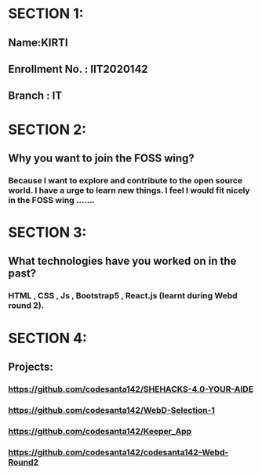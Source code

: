 # SECTION 1:
## Name:KIRTI
## Enrollment No. : IIT2020142
## Branch : IT

# SECTION 2:
## Why you want to join the FOSS wing?
### Because I want to explore and contribute to the open source world. I have a urge to learn new things. I feel I would fit nicely in the FOSS wing .......

# SECTION 3:
## What technologies have you worked on in the past?
### HTML , CSS , Js , Bootstrap5 , React.js (learnt during Webd round 2).

# SECTION 4:
## Projects:
### https://github.com/codesanta142/SHEHACKS-4.0-YOUR-AIDE
### https://github.com/codesanta142/WebD-Selection-1
### https://github.com/codesanta142/Keeper_App
### https://github.com/codesanta142/codesanta142-Webd-Round2
